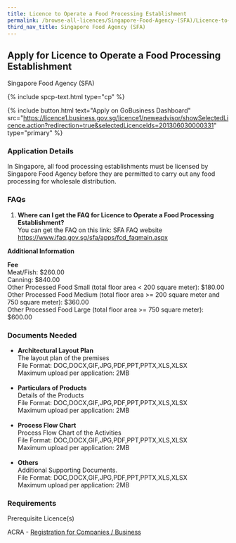 ```yaml
---
title: Licence to Operate a Food Processing Establishment
permalink: /browse-all-licences/Singapore-Food-Agency-(SFA)/Licence-to-Operate-a-Food-Processing-Establishment
third_nav_title: Singapore Food Agency (SFA)
---
```


## Apply for Licence to Operate a Food Processing Establishment

Singapore Food Agency (SFA)

{% include spcp-text.html type="cp" %}

{% include button.html text="Apply on GoBusiness Dashboard" src="https://licence1.business.gov.sg/licence1/neweadvisor/showSelectedLicence.action?redirection=true&selectedLicenceIds=201306030000331" type="primary" %}

<H3>Application Details</H3>

<p>In Singapore, all food processing establishments must be licensed by Singapore Food Agency before they are permitted to carry out any food processing for wholesale distribution.</p>
 <h3>FAQs</h3>
 <ol>
 <li><strong>Where can I get the FAQ for Licence to Operate a Food Processing Establishment?</strong> <br />You can get the FAQ on this link: SFA FAQ website <a href="https://www.ifaq.gov.sg/sfa/apps/fcd_faqmain.aspx" target="_blank" rel="noopener">https://www.ifaq.gov.sg/sfa/apps/fcd_faqmain.aspx</a></li>
 </ol>

<strong>Additional Information</strong>

<p><strong>Fee</strong><br />Meat/Fish: $260.00<br />Canning: $840.00<br />Other Processed Food Small (total floor area < 200 square meter): $180.00<br />Other Processed Food Medium (total floor area >= 200 square meter and 750 square meter): $360.00<br />Other Processed Food Large (total floor area >= 750 square meter): $600.00</p>

<H3>Documents Needed</H3>

<ul>
 <li><strong>Architectural Layout Plan<br /></strong>The layout plan of the premises<br />File Format: DOC,DOCX,GIF,JPG,PDF,PPT,PPTX,XLS,XLSX<br />Maximum upload per application: 2MB<br /><br /></li>
 <li><strong>Particulars of Products</strong><br />Details of the Products<br />File Format: DOC,DOCX,GIF,JPG,PDF,PPT,PPTX,XLS,XLSX<br />Maximum upload per application: 2MB<br /><br /></li>
 <li><strong>Process Flow Chart</strong>
 <div id="supportingDoc3" class="supporting-doc">Process Flow Chart of the Activities</div>
 File Format: DOC,DOCX,GIF,JPG,PDF,PPT,PPTX,XLS,XLSX<br />Maximum upload per application: 2MB<br /><br /></li>
 <li><strong>Others</strong><br />Additional Supporting Documents.<br />File Format: DOC,DOCX,GIF,JPG,PDF,PPT,PPTX,XLS,XLSX<br />Maximum upload per application: 2MB</li>
 </ul>

<H3>Requirements</H3>

<p>Prerequisite Licence(s)</p>
 <p>ACRA - <a href="https://licence1.business.gov.sg/licence1/neweadvisor/showSelectedLicence.action?redirection=true&selectedLicenceIds=201301080000175" target="_blank" rel="noopener">Registration for Companies / Business</a></p>

